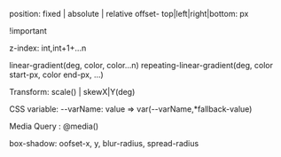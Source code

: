 position: fixed | absolute | relative
offset- top|left|right|bottom: px 

!important

z-index: int,int+1+...n

linear-gradient(deg, color, color...n)
repeating-linear-gradient(deg, color start-px, color end-px, ...)

Transform: scale() | skewX|Y(deg)

CSS variable: --varName: value => var(--varName,*fallback-value)

Media Query : @media()

box-shadow: oofset-x, y, blur-radius, spread-radius